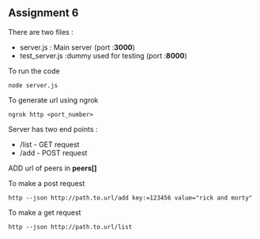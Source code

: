 ## Assignment 6

There are two files :

 *  server.js : Main server (port :**3000**)
 *  test_server.js :dummy used for testing  (port :**8000**)
 
To run the code 
```
node server.js
```
To generate url using ngrok 
```
ngrok http <port_number>
```

Server has two end points :
* /list -  GET request
* /add  -  POST request

ADD url of peers in **peers[]**

To make a post request
```
http --json http://path.to.url/add key:=123456 value="rick and morty"
```

To make a get request 
```
http --json http://path.to.url/list
```
